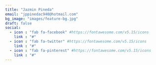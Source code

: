 ```yaml
---
title: "Jazmin Pineda"
email: "jppinedac940@hotmail.com"
bg_image: "images/feature-bg.jpg"
draft: false
social:
  - icon : "fab fa-facebook" #https://fontawesome.com/v5.15/icons
    link : "#"
  - icon : "fab fa-twitter" #https://fontawesome.com/v5.15/icons
    link : "#"
  - icon : "fab fa-pinterest" #https://fontawesome.com/v5.15/icons
    link : "#"
---
```


<!-- Lorem ipsum dolor sit amet, consectetur adipiscing elit. Proin sit amet vulputate augue. Duis auctor lacus id vehicula gravida. Nam suscipit vitae purus et laoreet.
Donec nisi dolor, consequat vel pretium id, auctor in dui. Nam iaculis, neque ac ullamcorper. -->
